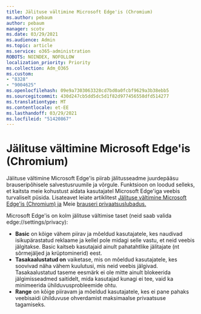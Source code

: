 ```yaml
---
title: Jälituse vältimine Microsoft Edge'is (Chromium)
ms.author: pebaum
author: pebaum
manager: scotv
ms.date: 03/29/2021
ms.audience: Admin
ms.topic: article
ms.service: o365-administration
ROBOTS: NOINDEX, NOFOLLOW
localization_priority: Priority
ms.collection: Adm_O365
ms.custom:
- "8328"
- "9004625"
ms.openlocfilehash: 09e9a7303063328cd7bd0a0fcbf9629a3b38ebb5
ms.sourcegitcommit: 430d247cb5dd5dc5d1f82d977456558dfd514277
ms.translationtype: MT
ms.contentlocale: et-EE
ms.lasthandoff: 03/29/2021
ms.locfileid: "51420867"
---
```

# <a name="use-tracking-prevention-in-microsoft-edge-chromium"></a>Jälituse vältimine Microsoft Edge'is (Chromium)

Jälituse vältimine Microsoft Edge'is piirab jälitusseadme juurdepääsu brauseripõhisele salvestusruumile ja võrgule. Funktsioon on loodud selleks, et kaitsta meie kohustust aidata kasutajatel Microsoft Edge'iga veebis turvaliselt püsida. Lisateavet leiate artiklitest [Jälituse vältimine Microsoft Edge'is (Chromium) ja](https://go.microsoft.com/fwlink/?linkid=2135435) Meie [brauseri privaatsuslubadus.](https://go.microsoft.com/fwlink/?linkid=2135350)

Microsoft Edge'is on kolm jälituse vältimise taset (neid saab valida edge://settings/privacy):

- **Basic** on kõige vähem piirav ja mõeldud kasutajatele, kes naudivad isikupärastatud reklaame ja kellel pole midagi selle vastu, et neid veebis jälgitakse. Basic kaitseb kasutajaid ainult pahatahtlike jälitajate (nt sõrmejäljed ja krüptominerid) eest.
- **Tasakaalustatud on** vaiketase, mis on mõeldud kasutajatele, kes soovivad näha vähem kuulutusi, mis neid veebis jälgivad. Tasakaalustatud taseme eesmärk ei ole mitte ainult blokeerida jälgimisseadmed saitidelt, mida kasutajad kunagi ei tee, vaid ka minimeerida ühilduvusprobleemide ohtu.
- **Range** on kõige piiravam ja mõeldud kasutajatele, kes ei pane pahaks veebisaidi ühilduvuse ohverdamist maksimaalse privaatsuse tagamiseks.
